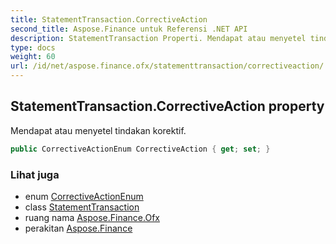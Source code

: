 ```yaml
---
title: StatementTransaction.CorrectiveAction
second_title: Aspose.Finance untuk Referensi .NET API
description: StatementTransaction Properti. Mendapat atau menyetel tindakan korektif.
type: docs
weight: 60
url: /id/net/aspose.finance.ofx/statementtransaction/correctiveaction/
---
```

## StatementTransaction.CorrectiveAction property

Mendapat atau menyetel tindakan korektif.

```csharp
public CorrectiveActionEnum CorrectiveAction { get; set; }
```

### Lihat juga

* enum [CorrectiveActionEnum](../../correctiveactionenum/)
* class [StatementTransaction](../)
* ruang nama [Aspose.Finance.Ofx](../../statementtransaction/)
* perakitan [Aspose.Finance](../../../)


